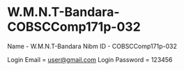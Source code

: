 # W.M.N.T-Bandara-COBSCComp171p-032


Name - W.M.N.T-Bandara
Nibm ID - COBSCComp171p-032


Login Email = user@gmail.com
Login Password = 123456
